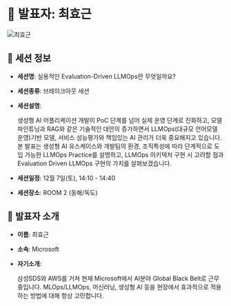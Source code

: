 # 🎤 발표자: 최효근

<div class="container">
    <div class="row justify-content-center">
        <div class="col-md-4 profile mb-4 text-center">
            <img src="/images/speakers/hyokeunchoi.jpg" alt="최효근" class="img-fluid" />
        </div>
    </div>
</div>

## 🔎 세션 정보

- **세션명**: 실용적인 Evaluation-Driven LLMOps란 무엇일까요?
- **세션종류**: 브레이크아웃 세션
- **세션설명**:

  생성형 AI 어플리케이션 개발이 PoC 단계를 넘어 실제 운영 단계로 진화하고, 모델 파인튜닝과 RAG와 같은 기술적인 대안의 증가하면서 LLMOps(대규모 언어모델 운영)기반 모델, 서비스 성능평가와 책임있는 AI 관리가 더욱 중요해지고 있습니다. 본 발표는 생성형 AI 유스케이스와 개발팀의 환경, 조직특성에 따라 단계적으로 도입 가능한 LLMOps Practice를 설명하고, LLMOps 아키텍처 구현 시 고려할 점과 Evaluation Driven LLMOps 구현의 가치를 살펴보겠습니다. 

- **세션일정**: 12월 7일(토), 14:10 - 14:40
- **세션장소**: ROOM 2 (동해/독도)

## 📜 발표자 소개

- **이름**: 최효근
- **소속**: Microsoft
- **자기소개**:

  삼성SDS와 AWS를 거쳐 현재 Microsoft에서 AI분야 Global Black Belt로 근무중입니다. MLOps/LLMOps, 머신러닝, 생성형 AI 등을 현장에서 효과적으로 적용하는 방법에 대해 항상 고민합니다.